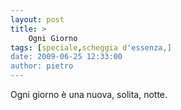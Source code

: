 ```yaml
---
layout: post
title: >
    Ogni Giorno
tags: [speciale,scheggia d'essenza,]
date: 2009-06-25 12:33:00
author: pietro
---
```

Ogni giorno è una nuova, solita, notte.
